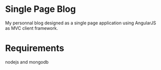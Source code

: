 Single Page Blog
=================

My personnal blog designed as a single page application using AngularJS as MVC client framework.

Requirements
==================

nodejs and mongodb
